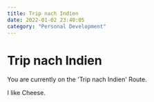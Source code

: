 ```yaml
---
title: Trip nach Indien
date: 2022-01-02 23:40:05
category: "Personal Development"
---
```


# Trip nach Indien

You are currently on the 'Trip nach Indien' Route.

I like Cheese.
